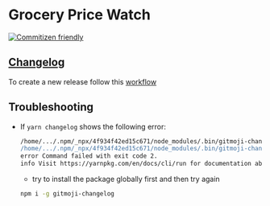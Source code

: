#  Grocery Price Watch

[![Commitizen friendly](https://img.shields.io/badge/commitizen-friendly-brightgreen.svg)](http://commitizen.github.io/cz-cli/)

## [Changelog](./CHANGELOG.md)

To create a new release follow this [workflow](https://docs.gitmoji-changelog.dev/#/?id=workflow)

## Troubleshooting

- If `yarn changelog` shows the following error:
  ```bash
  /home/.../.npm/_npx/4f934f42ed15c671/node_modules/.bin/gitmoji-changelog: linha 1: erro de sintaxe próximo ao token inesperado `('
  /home/.../.npm/_npx/4f934f42ed15c671/node_modules/.bin/gitmoji-changelog: linha 1: `const semver = require('semver')'
  error Command failed with exit code 2.
  info Visit https://yarnpkg.com/en/docs/cli/run for documentation about this command.
  ```
  - try to install the package globally first and then try again
  ```bash
  npm i -g gitmoji-changelog
  ```